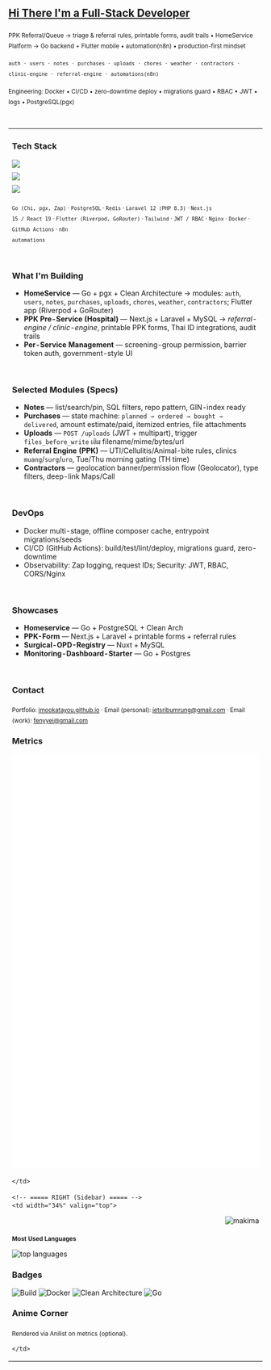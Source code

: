 <!-- ====== EMERALD × BLACK • Pro Dev Profile (2-column, no frames) ====== -->

<h2><u>Hi There I'm a Full-Stack Developer</u></h2>

<p><sub>PPK Referral/Queue → triage & referral rules, printable forms, audit trails • HomeService Platform → Go backend + Flutter mobile • automation(n8n) • production-first mindset</sub></p>
<p><sub><code>auth · users · notes · purchases · uploads · chores · weather · contractors · clinic-engine · referral-engine · automations(n8n)</code></sub></p>
<p><sub>Engineering: Docker • CI/CD • zero-downtime deploy • migrations guard • RBAC • JWT • logs • PostgreSQL(pgx)</sub></p>

<br/>

<table width="100%">
  <tr>
    <!-- ===== LEFT (Main) ===== -->
    <td width="66%" valign="top">

<h3>Tech Stack</h3>

<!-- Dense & compact: ลดขนาดไอคอนลง, perline สูงขึ้น, margin ต่ำ -->
<p style="margin:6px 0 0 0;">
  <img src="https://skillicons.dev/icons?i=go,postgres,redis,nginx,docker,githubactions,linux,ubuntu,arch&perline=14" height="36" />
</p>
<p style="margin:6px 0 0 0;">
  <img src="https://skillicons.dev/icons?i=php,laravel,ts,js,react,nextjs,flutter,dart,tailwind,prisma&perline=14" height="36" />
</p>
<p style="margin:6px 0 6px 0;">
  <img src="https://skillicons.dev/icons?i=vercel,cloudflare,supabase,nginx,postman,git,github,vscode&perline=16" height="28" />
</p>

<sub><code>Go (Chi, pgx, Zap)</code> · <code>PostgreSQL</code> · <code>Redis</code> ·
<code>Laravel 12 (PHP 8.3)</code> · <code>Next.js 15 / React 19</code> ·
<code>Flutter (Riverpod, GoRouter)</code> · <code>Tailwind</code> ·
<code>JWT / RBAC</code> · <code>Nginx</code> · <code>Docker</code> ·
<code>GitHub Actions</code> · <code>n8n automations</code></sub>

<br/>

<h3>What I'm Building</h3>

- <b>HomeService</b> — Go + pgx + Clean Architecture → modules:
  <code>auth</code>, <code>users</code>, <code>notes</code>, <code>purchases</code>,
  <code>uploads</code>, <code>chores</code>, <code>weather</code>, <code>contractors</code>; Flutter app (Riverpod + GoRouter)
- <b>PPK Pre-Service (Hospital)</b> — Next.js + Laravel + MySQL → <i>referral-engine / clinic-engine</i>,
  printable PPK forms, Thai ID integrations, audit trails
- <b>Per-Service Management</b> — screening-group permission, barrier token auth, government-style UI

<br/>

<h3>Selected Modules (Specs)</h3>

- <b>Notes</b> — list/search/pin, SQL filters, repo pattern, GIN-index ready  
- <b>Purchases</b> — state machine: <code>planned → ordered → bought → delivered</code>, amount estimate/paid, itemized entries, file attachments  
- <b>Uploads</b> — <code>POST /uploads</code> (JWT + multipart), trigger <code>files_before_write</code> เติม filename/mime/bytes/url  
- <b>Referral Engine (PPK)</b> — UTI/Cellulitis/Animal-bite rules, clinics <code>muang</code>/<code>surg</code>/<code>uro</code>, Tue/Thu morning gating (TH time)  
- <b>Contractors</b> — geolocation banner/permission flow (Geolocator), type filters, deep-link Maps/Call

<br/>

<h3>DevOps</h3>

- Docker multi-stage, offline composer cache, entrypoint migrations/seeds  
- CI/CD (GitHub Actions): build/test/lint/deploy, migrations guard, zero-downtime  
- Observability: Zap logging, request IDs; Security: JWT, RBAC, CORS/Nginx

<br/>

<h3>Showcases</h3>

- <b>Homeservice</b> — Go + PostgreSQL + Clean Arch  
- <b>PPK-Form</b> — Next.js + Laravel + printable forms + referral rules  
- <b>Surgical-OPD-Registry</b> — Nuxt + MySQL  
- <b>Monitoring-Dashboard-Starter</b> — Go + Postgres

<br/>

<h3>Contact</h3>
<sub>
Portfolio: <a href="https://imookatayou.github.io">imookatayou.github.io</a> ·
Email (personal): <a href="mailto:jetsribumrung@gmail.com">jetsribumrung@gmail.com</a> ·
Email (work): <a href="mailto:fenyyei@gmail.com">fenyyei@gmail.com</a>
</sub>

<br/>

<h3>Metrics</h3>
<p>
  <img src="./github-metrics.svg" width="100%" alt="metrics (generated by lowlighter/metrics)" />
</p>

    </td>

    <!-- ===== RIGHT (Sidebar) ===== -->
    <td width="34%" valign="top">

<!-- Makima ขวาบน: ย่อให้พอดี + เว้นระยะ -->
<p style="margin:0 0 12px 0; text-align:right;">
  <img src="assets/makima-chainsaw-man.gif" width="220" alt="makima" />
</p>

<!-- Most Used Languages ใต้รูป (Style B สีแน่น), ขนาดพอดี -->
<sub><b>Most Used Languages</b></sub>
<p style="margin:8px 0 16px 0;">
  <img
    src="https://github-readme-stats-git-masterrstaa-rickstaa.vercel.app/api/top-langs/?username=iMookatayou&layout=compact&langs_count=10&hide_title=true"
    width="100%" alt="top languages"/>
</p>

<h3>Badges</h3>
<p>
  <img alt="Build" src="https://img.shields.io/badge/Build-Actions-success?logo=githubactions" />
  <img alt="Docker" src="https://img.shields.io/badge/Docker-ready-blue?logo=docker" />
  <img alt="Clean Architecture" src="https://img.shields.io/badge/Clean%20Architecture-on-emerald" />
  <img alt="Go" src="https://img.shields.io/badge/Go-ship-00ADD8?logo=go" />
</p>

<!-- (Optional) เปิด WakaTime ได้โดยลบคอมเมนต์บรรทัดด้านล่าง และแทน YOUR_WAKATIME ด้วย username จริง
<h3>WakaTime</h3>
<p>
  <img src="https://github-readme-stats-git-masterrstaa-rickstaa.vercel.app/api/wakatime?username=YOUR_WAKATIME&layout=compact&hide_title=false" width="100%" alt="wakatime"/>
</p>
-->

<h3>Anime Corner</h3>
<sub>Rendered via Anilist on metrics (optional).</sub>

    </td>
  </tr>
</table>

<br/>

<!-- Notes:
- Makima ขวาบน width=220; ถ้ายังชน ให้ลดเหลือ 200 ได้
- Tech Stack ย่อจาก 44px → 36px และเพิ่ม perline เพื่อ “อัดแน่นแต่ไม่ล้น”
- แถวที่ 3 ของ Tech Stack (tools) ใช้ height=28 เพื่อไม่กินพื้นที่เกิน
-->

